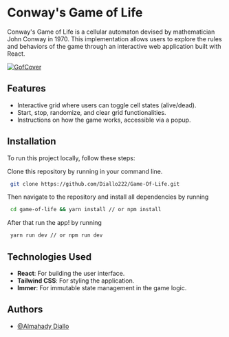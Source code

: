 # Conway's Game of Life

Conway's Game of Life is a cellular automaton devised by mathematician John Conway in 1970. This implementation allows users to explore the rules and behaviors of the game through an interactive web application built with React.


[![GofCover](https://i.giphy.com/media/v1.Y2lkPTc5MGI3NjExcXR6cjhwZXZ5bGMzNTF4c3RycW0zdm9xeHJ2ZTB6Mmcxam5xMzloNSZlcD12MV9pbnRlcm5hbF9naWZfYnlfaWQmY3Q9Zw/tXlpbXfu7e2Pu/giphy.gif)](https://game-of-life-alpha-orpin.vercel.app/)

## Features

- Interactive grid where users can toggle cell states (alive/dead).
- Start, stop, randomize, and clear grid functionalities.
- Instructions on how the game works, accessible via a popup.

## Installation

To run this project locally, follow these steps:

Clone this repository by running in your command line.

```bash
 git clone https://github.com/Diallo222/Game-Of-Life.git
```

Then navigate to the repository and install all dependencies by running

```bash
 cd game-of-life && yarn install // or npm install
```

After that run the app! by running

```bash
 yarn run dev // or npm run dev
```

## Technologies Used

- **React**: For building the user interface.
- **Tailwind CSS**: For styling the application.
- **Immer**: For immutable state management in the game logic.

## Authors

- [@Almahady Diallo](https://github.com/Diallo222)